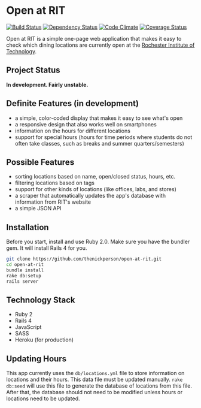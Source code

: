 # Open at RIT
[![Build Status](https://secure.travis-ci.org/thenickperson/open-at-rit.png?branch=master)](http://travis-ci.org/thenickperson/open-at-rit)
[![Dependency Status](https://gemnasium.com/thenickperson/open-at-rit.png)](https://gemnasium.com/thenickperson/open-at-rit)
[![Code Climate](https://codeclimate.com/github/thenickperson/open-at-rit.png)](https://codeclimate.com/github/thenickperson/open-at-rit)
[![Coverage Status](https://coveralls.io/repos/thenickperson/open-at-rit/badge.png)](https://coveralls.io/r/thenickperson/open-at-rit)

Open at RIT is a simple one-page web application that makes it easy to check
which dining locations are currently open at the [Rochester Institute of
Technology](https://www.rit.edu).

## Project Status
__In development. Fairly unstable.__


## Definite Features (in development)
- a simple, color-coded display that makes it easy to see what's open
- a responsive design that also works well on smartphones
- information on the hours for different locations
- support for special hours (hours for time periods where students do not often
  take classes, such as breaks and summer quarters/semesters)

## Possible Features
- sorting locations based on name, open/closed status, hours, etc.
- filtering locations based on tags
- support for other kinds of locations (like offices, labs, and stores)
- a scraper that automatically updates the app's database with information from
  RIT's website
- a simple JSON API

## Installation
Before you start, install and use Ruby 2.0. Make sure you have the bundler gem. It will install Rails 4 for you.
```bash
git clone https://github.com/thenickperson/open-at-rit.git
cd open-at-rit
bundle install
rake db:setup
rails server
```

## Technology Stack
- Ruby 2
- Rails 4
- JavaScript
- SASS
- Heroku (for production)

## Updating Hours
This app currently uses the `db/locations.yml` file to store information on
locations and their hours. This data file must be updated manually. `rake
db:seed` will use this file to generate the database of locations from this
file. After that, the database should not need to be modified unless hours
or locations need to be updated.
